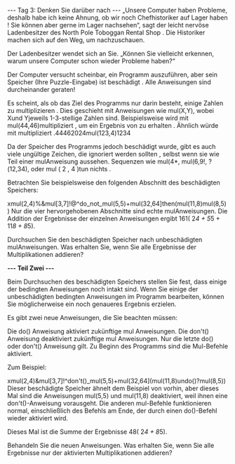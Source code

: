 --- Tag 3: Denken Sie darüber nach ---
„Unsere Computer haben Probleme, deshalb habe ich keine Ahnung, ob wir noch Chefhistoriker auf Lager haben ! Sie können aber gerne im Lager nachsehen“, sagt der leicht nervöse Ladenbesitzer des North Pole Toboggan Rental Shop . Die Historiker machen sich auf den Weg, um nachzuschauen.

Der Ladenbesitzer wendet sich an Sie. „Können Sie vielleicht erkennen, warum unsere Computer schon wieder Probleme haben?“

Der Computer versucht scheinbar, ein Programm auszuführen, aber sein Speicher (Ihre Puzzle-Eingabe) ist beschädigt . Alle Anweisungen sind durcheinander geraten!

Es scheint, als ob das Ziel des Programms nur darin besteht, einige Zahlen zu multiplizieren . Dies geschieht mit Anweisungen wie mul(X,Y), wobei Xund Yjeweils 1-3-stellige Zahlen sind. Beispielsweise wird mit mul(44,46)multipliziert , um ein Ergebnis von zu erhalten . Ähnlich würde mit multipliziert .44462024mul(123,4)1234

Da der Speicher des Programms jedoch beschädigt wurde, gibt es auch viele ungültige Zeichen, die ignoriert werden sollten , selbst wenn sie wie Teil einer mulAnweisung aussehen. Sequenzen wie mul(4*, mul(6,9!, ?(12,34), oder mul ( 2 , 4 )tun nichts .

Betrachten Sie beispielsweise den folgenden Abschnitt des beschädigten Speichers:

xmul(2,4)%&mul[3,7]!@^do_not_mul(5,5)+mul(32,64]then(mul(11,8)mul(8,5))
Nur die vier hervorgehobenen Abschnitte sind echte mulAnweisungen. Die Addition der Ergebnisse der einzelnen Anweisungen ergibt 161( 2*4 + 5*5 + 11*8 + 8*5).

Durchsuchen Sie den beschädigten Speicher nach unbeschädigten mulAnweisungen. Was erhalten Sie, wenn Sie alle Ergebnisse der Multiplikationen addieren?

**--- Teil Zwei ---**

Beim Durchsuchen des beschädigten Speichers stellen Sie fest, dass einige der bedingten Anweisungen noch intakt sind. Wenn Sie einige der unbeschädigten bedingten Anweisungen im Programm bearbeiten, können Sie möglicherweise ein noch genaueres Ergebnis erzielen.

Es gibt zwei neue Anweisungen, die Sie beachten müssen:

Die do() Anweisung aktiviert zukünftige mul Anweisungen.
Die don't() Anweisung deaktiviert zukünftige mul Anweisungen.
Nur die letzte do() oder don't() Anweisung gilt. Zu Beginn des Programms sind die Mul-Befehle aktiviert.

Zum Beispiel:

xmul(2,4)&mul[3,7]!^don't()_mul(5,5)+mul(32,64](mul(11,8)undo()?mul(8,5))
Dieser beschädigte Speicher ähnelt dem Beispiel von vorhin, aber dieses Mal sind die Anweisungen mul(5,5) und mul(11,8) deaktiviert, weil ihnen eine don't()-Anweisung vorausgeht. Die anderen mul-Befehle funktionieren normal, einschließlich des Befehls am Ende, der durch einen do()-Befehl wieder aktiviert wird.

Dieses Mal ist die Summe der Ergebnisse 48( 2*4 + 8*5).

Behandeln Sie die neuen Anweisungen. Was erhalten Sie, wenn Sie alle Ergebnisse nur der aktivierten Multiplikationen addieren?

